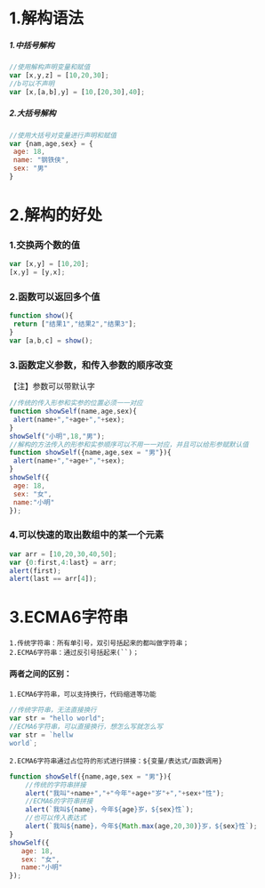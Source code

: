 # 1.解构语法
   ##### 1.中括号解构
   ```javascript
//使用解构声明变量和赋值
var [x,y,z] = [10,20,30];
//b可以不声明
var [x,[a,b],y] = [10,[20,30],40];
   ```
   ##### 2.大括号解构
   ```javascript
//使用大括号对变量进行声明和赋值
var {nam,age,sex} = {
    age: 18,
    name: "钢铁侠",
    sex: "男"
}
   ```
# 2.解构的好处
   ### 1.交换两个数的值
   ```javascript
var [x,y] = [10,20];
[x,y] = [y,x];
   ```
   ### 2.函数可以返回多个值
   ```javascript
function show(){
    return ["结果1","结果2","结果3"];
}
var [a,b,c] = show();
   ```
   ### 3.函数定义参数，和传入参数的顺序改变
   【注】参数可以带默认字
   ```javascript
//传统的传入形参和实参的位置必须一一对应
function showSelf(name,age,sex){
    alert(name+","+age+","+sex);
}
showSelf("小明",18,"男");
//解构的方法传入的形参和实参顺序可以不用一一对应，并且可以给形参赋默认值
function showSelf({name,age,sex = "男"}){
    alert(name+","+age+","+sex);
}
showSelf({
    age: 18,
    sex: "女",
    name:"小明"
});
   ```
   ### 4.可以快速的取出数组中的某一个元素
   ```javascript
var arr = [10,20,30,40,50];
var {0:first,4:last} = arr;
alert(first);
alert(last == arr[4]);
   ```
# 3.ECMA6字符串
	1.传统字符串：所有单引号，双引号括起来的都叫做字符串；
	2.ECMA6字符串：通过反引号括起来(``)；
   #### 两者之间的区别：
   	1.ECMA6字符串，可以支持换行，代码缩进等功能
```javascript
//传统字符串，无法直接换行
var str = "hello world";
//ECMA6字符串，可以直接换行，想怎么写就怎么写
var str = `hellw
world`;
```
	2.ECMA6字符串通过占位符的形式进行拼接：${变量/表达式/函数调用}
```javascript
function showSelf({name,age,sex = "男"}){
    //传统的字符串拼接
    alert("我叫"+name+","+"今年"+age+"岁"+","+sex+"性");
    //ECMA6的字符串拼接
    alert(`我叫${name}，今年${age}岁，${sex}性`);
    //也可以传入表达式
    alert(`我叫${name}，今年${Math.max(age,20,30)}岁，${sex}性`);
}
showSelf({
   age: 18,
   sex: "女",
   name:"小明"
});
```